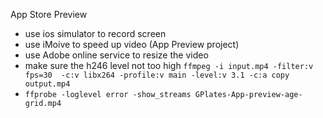 App Store Preview

- use ios simulator to record screen
- use iMoive to speed up video (App Preview project)
- use Adobe online service to resize the video
- make sure the h246 level not too high `ffmpeg -i input.mp4 -filter:v fps=30  -c:v libx264 -profile:v main -level:v 3.1 -c:a copy output.mp4`
- `ffprobe -loglevel error -show_streams GPlates-App-preview-age-grid.mp4`
